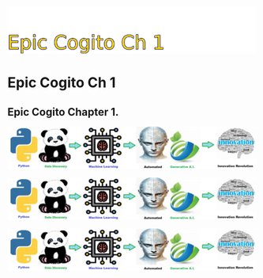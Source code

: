 ![Image image_filename](solution_sign.png)
    
# Epic Cogito Ch 1 

## Epic Cogito Chapter 1.

    
![Solution](code.png)

    


![Solution](code.png)

    
![Solution](code.png)

    